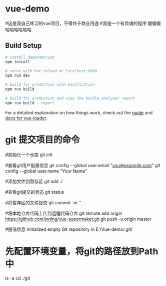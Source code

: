 # vue-demo

#这是我自己练习的vue项目，不得作于商业用途
#我是一个有灵魂的程序 媛媛媛 哈哈哈哈哈哈

## Build Setup

``` bash
# install dependencies
npm install

# serve with hot reload at localhost:8080
npm run dev

# build for production with minification
npm run build

# build for production and view the bundle analyzer report
npm run build --report
```

For a detailed explanation on how things work, check out the [guide](http://vuejs-templates.github.io/webpack/) and [docs for vue-loader](http://vuejs.github.io/vue-loader).

# git 提交项目的命令


#初始化一个仓库
git init 

#查看git用户配置信息
git config --global user.email "you@example.com"
git config --global user.name "Your Name"

#添加文件到暂存区
git add ./

#查看git提交的状态
git status

#将暂存区的文件提交
git commit -m ''

#将本地仓库代码上传到远程代码仓库
git remote add origin https://github.com/jwting/vue-supermaket.git
git push -u origin master

#报错信息
Initialized empty Git repository in E:/Vue-demo/.git/

# 先配置环境变量，将git的路径放到Path中
ls -a     cd ./git  

